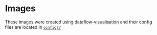 # Images

These images were created using [dataflow-visualisation](https://github.com/KNowledgeOnWebScale/dataflow-visualization) and their config files are located in [`configs/`](configs)
